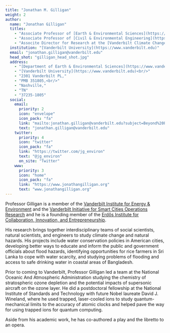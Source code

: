 ```yaml
---
title: "Jonathan M. Gilligan"
weight: 2
author:
  name: "Jonathan Gilligan"
  titles:
    - "Associate Professor of [Earth & Environmental Sciences](https://www.vanderbilt.edu/ees/)"
    - "Associate Professor of [Civil & Environmental Engineering](https://engineering.vanderbilt.edu/cee)"
    - "Associte Director for Research at the [Vanderbilt Climate Change Research Network](https://law.vanderbilt.edu/academics/academic-programs/environmental-law/climate-change-network/)"
  institution: "[Vanderbilt University](https://www.vanderbilt.edu)"
  email: "jonathan.gilligan@vanderbilt.edu"
  head_shot: "gilligan_head_shot.jpg"
  address:
    - "[Department of Earth & Environmental Sciences](https://www.vanderbilt.edu/ees/),<br/>"
    - "[Vanderbilt University](https://www.vanderbilt.edu)<br/>"
    - "2301 Vanderbilt PL,"
    - "PMB 351805,<br/>"
    - "Nashville,"
    - "TN"
    - "37235-1805"
  social:
    email:
      priority: 2
      icon: "envelope"
      icon_pack: "fa"
      link: "mailto:jonathan.gilligan@vanderbilt.edu?subject=Beyond%20Politics%20book"
      text: "jonathan.gilligan@vanderbilt.edu"
    twitter:
      priority: 4
      icon: "twitter"
      icon_pack: "fa"
      link: "https://twitter.com/jg_environ"
      text: "@jg_environ"
      on_site: "Twitter"
    www:
      priority: 3
      icon: "home"
      icon_pack: "fa"
      link: "https://www.jonathangilligan.org"
      text: "www.jonathangilligan.org"
---
```

Professor Gilligan is a member of the [Vanderbilt Institute for Energy & Environment](https://www.vanderbilt.edu/viee/) and
the [Vanderbilt Initiative for Smart Cities Operations Research](https://wp0.vanderbilt.edu/visor/)
and he is a founding member of the [Erd&#337;s Institute for Collaboration, Innovation, and Entrepreneurship](http://erdosinstitute.org).

His research brings together interdisciplinary teams of social scientists, natural scientists, and engineers to study climate change and natural hazards.
His projects include
water conservation policies in American cities,
developing better ways to educate and inform the public and government officials about flood hazards,
identifying opportunities for rice farmers in Sri Lanka to cope with water scarcity,
and studying problems of flooding and access to safe drinking water in coastal areas of Bangladesh.

Prior to coming to Vanderbilt, Professor Gilligan led a team at the National Oceanic And Atmospheric Administration
studying the chemistry of stratospheric ozone depletion and the potential impacts of supersonic aircraft on the ozone layer.
He did a postdoctoral fellowship at the National Institute of Standards and Technology with
future Nobel laureate David J. Wineland,
where he used trapped, laser-cooled ions to study quantum-mechanical limits to the accuracy of atomic clocks and helped pave the way for using
trapped ions for quantum computing.

Aside from his academic work, he has co-authored a play and the libretto to an opera.
